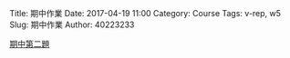 Title: 期中作業
Date: 2017-04-19 11:00
Category: Course
Tags: v-rep, w5
Slug: 期中作業
Author: 40223233



<!-- PELICAN_END_SUMMARY -->


<a href="https://vimeo.com/213775556">期中第二題</a>
